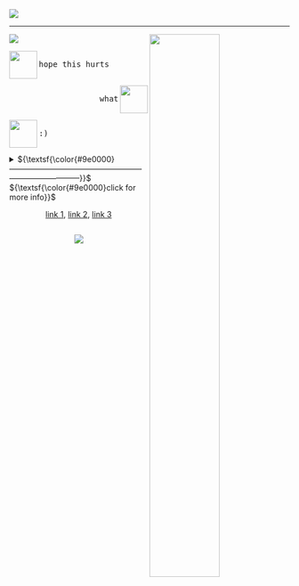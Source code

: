 <img src="https://github.com/serphentized/serphentized/blob/main/images/test.svg">

<hr>
<img src="https://github.com/serphentized/serphentized/blob/main/images/hugh%20dancy.gif" width="50%" height="50%" align="right">
<!-- make sure gif you're using has the right dimensions (it has to be a square, equal width and height) make sure to leave transparent space to the right. -->

<img src="https://readme-typing-svg.herokuapp.com?font=CABIN+SKETCH&pause=1000&color=F70000&repeat=false&width=235&lines=TAKE+RESPONSIBILITY.">

<!-- if u plan on replacing this, go to https://readme-typing-svg.herokuapp.com/demo/ - but make sure you set the width at 235! -->


<!-- dialog 1 , make sure ur icon pngs are 50x50 -->
<p align="left"> <img src="https://files.catbox.moe/9csauy.png" width="50" height="50" align="left"> <kbd><br>hope this hurts<br>&nbsp;  </kbd> </p>

<!-- dialog 2 -->
<p align="right"> <img src="https://files.catbox.moe/ytsx5o.png" width="50" height="50" align="right"> <kbd align="right"><br>what<br>&nbsp;  </kbd></p>

<!-- dialog 3 -->
<p align="left"> <img src="https://files.catbox.moe/9csauy.png" width="50" height="50" align="left"> <kbd><br> :) <br>&nbsp;  </kbd> </p>

<details>
  <!-- replace the #00F71E with any other hex color-->
 <summary> ${\textsf{\color{#9e0000}——————————————————————————}}$ 
 <br> ${\textsf{\color{#9e0000}click for more info}}$ 
 <br>

 <!-- replace hashtag with actual links-->  
 <p align="center"> 
 <a href="#">link 1</a>, 
 <a href="#">link 2</a>, 
 <a href="#">link 3</a> 
 </p>

</summary>

 <!-- add extra information here --> 
<li>offtab 99% of the time, whisp to int</li>
<li>i like sitting still and looking pretty</li>
<li>if u miss the old layout this is temporary</li>
</details>
 <!-- replace username and color and label --> 
<p align="center"><img src="https://komarev.com/ghpvc/?username=shinminase&color=9e0000&style=for-the-badge&label=MAIMED:"></p>

